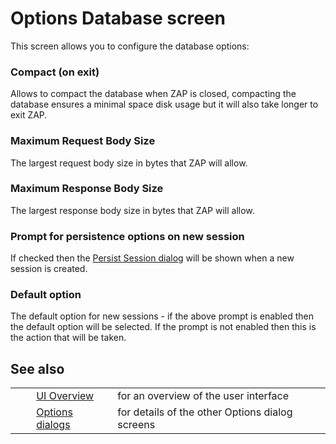 # Options Database screen #

This screen allows you to configure the database options:

### Compact (on exit) ###

Allows to compact the database when ZAP is closed, compacting the database ensures a minimal space disk usage but it will also take longer to exit ZAP.

### Maximum Request Body Size ###

The largest request body size in bytes that ZAP will allow.

### Maximum Response Body Size ###

The largest response body size in bytes that ZAP will allow.

### Prompt for persistence options on new session ###

If checked then the [Persist Session dialog][] will be shown when a new session is created.

### Default option ###

The default option for new sessions - if the above prompt is enabled then the default option will be selected.
If the prompt is not enabled then this is the action that will be taken.

## See also ##

<table> 
 <tbody>
  <tr>
   <td>&nbsp;&nbsp;&nbsp;&nbsp;</td>
   <td> <a href="HelpUiOverview" rel="nofollow">UI Overview</a></td>
   <td>for an overview of the user interface</td>
  </tr> 
  <tr>
   <td>&nbsp;&nbsp;&nbsp;&nbsp;</td>
   <td> <a href="HelpUiDialogsOptionsOptions" rel="nofollow">Options dialogs</a></td>
   <td>for details of the other Options dialog screens</td>
  </tr> 
 </tbody>
</table>


[Persist Session dialog]: HelpUiDialogsPersistsession